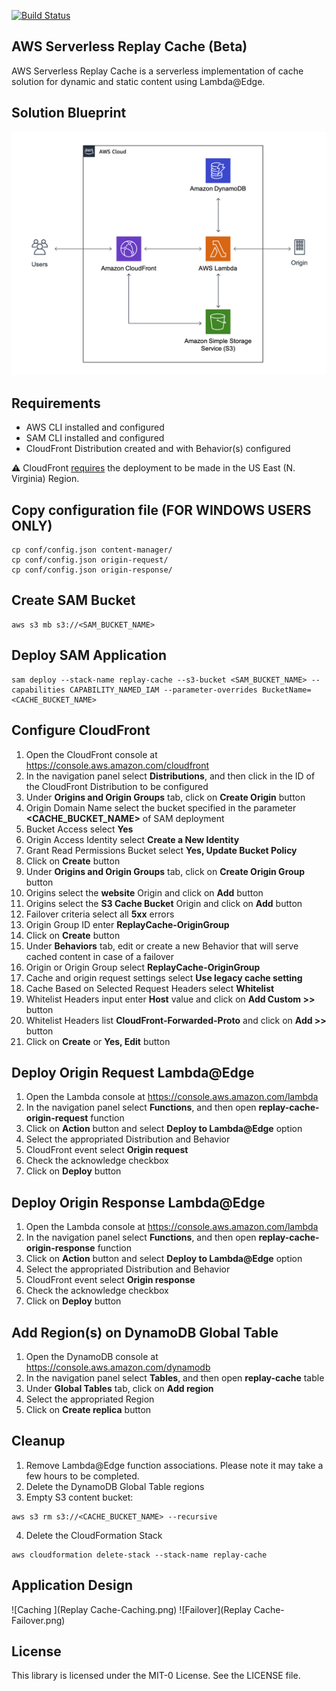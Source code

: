 [![Build Status](https://travis-ci.org/aws-samples/aws-serverless-replay-cache.svg?branch=master)](https://travis-ci.org/aws-samples/aws-serverless-replay-cache)

## AWS Serverless Replay Cache (Beta)
AWS Serverless Replay Cache is a serverless implementation of cache solution for dynamic and static content using Lambda@Edge.


## Solution Blueprint
![Solution Blueprint](blueprint.png)


## Requirements
- AWS CLI installed and configured
- SAM CLI installed and configured
- CloudFront Distribution created and with Behavior(s) configured

:warning: CloudFront [requires](https://docs.aws.amazon.com/AmazonCloudFront/latest/DeveloperGuide/lambda-requirements-limits.html#lambda-requirements-cloudfront-triggers) the deployment to be made in the US East (N. Virginia) Region.


## Copy configuration file (FOR WINDOWS USERS ONLY)
```
cp conf/config.json content-manager/
cp conf/config.json origin-request/
cp conf/config.json origin-response/
```

## Create SAM Bucket
```
aws s3 mb s3://<SAM_BUCKET_NAME>
```

## Deploy SAM Application
```
sam deploy --stack-name replay-cache --s3-bucket <SAM_BUCKET_NAME> --capabilities CAPABILITY_NAMED_IAM --parameter-overrides BucketName=<CACHE_BUCKET_NAME>
```

## Configure CloudFront
1. Open the CloudFront console at https://console.aws.amazon.com/cloudfront
4. In the navigation panel select **Distributions**, and then click in the ID of the CloudFront Distribution to be configured
5. Under **Origins and Origin Groups** tab, click on **Create Origin** button
6. Origin Domain Name select the bucket specified in the parameter **<CACHE_BUCKET_NAME>** of SAM deployment
7. Bucket Access select **Yes**
8. Origin Access Identity select **Create a New Identity**
9. Grant Read Permissions Bucket select **Yes, Update Bucket Policy**
10. Click on **Create** button
11. Under **Origins and Origin Groups** tab, click on **Create Origin Group** button
12. Origins select the **website** Origin and click on **Add** button
13. Origins select the **S3 Cache Bucket** Origin and click on **Add** button
14. Failover criteria select all **5xx** errors
15. Origin Group ID enter **ReplayCache-OriginGroup**
16. Click on **Create** button
17. Under **Behaviors** tab, edit or create a new Behavior that will serve cached content in case of a failover
18. Origin or Origin Group select **ReplayCache-OriginGroup**
19. Cache and origin request settings select **Use legacy cache setting**
20. Cache Based on Selected Request Headers select **Whitelist**
21. Whitelist Headers input enter **Host** value and click on **Add Custom >>** button
22. Whitelist Headers list **CloudFront-Forwarded-Proto** and click on **Add >>** button
23. Click on **Create** or **Yes, Edit** button


## Deploy Origin Request Lambda@Edge
1. Open the Lambda console at https://console.aws.amazon.com/lambda
2. In the navigation panel select **Functions**, and then open **replay-cache-origin-request** function
3. Click on **Action** button and select **Deploy to Lambda@Edge** option
4. Select the appropriated Distribution and Behavior
5. CloudFront event select **Origin request**
6. Check the acknowledge checkbox
7. Click on **Deploy** button


## Deploy Origin Response Lambda@Edge
1. Open the Lambda console at https://console.aws.amazon.com/lambda
2. In the navigation panel select **Functions**, and then open **replay-cache-origin-response** function
3. Click on **Action** button and select **Deploy to Lambda@Edge** option
4. Select the appropriated Distribution and Behavior
5. CloudFront event select **Origin response**
6. Check the acknowledge checkbox
7. Click on **Deploy** button


## Add Region(s) on DynamoDB Global Table
1. Open the DynamoDB console at https://console.aws.amazon.com/dynamodb
2. In the navigation panel select **Tables**, and then open **replay-cache** table
3. Under **Global Tables** tab, click on **Add region**
4. Select the appropriated Region
5. Click on **Create replica** button


## Cleanup
1. Remove Lambda@Edge function associations. Please note it may take a few hours to be completed.
2. Delete the DynamoDB Global Table regions
3. Empty S3 content bucket:
```
aws s3 rm s3://<CACHE_BUCKET_NAME> --recursive
```
4. Delete the CloudFormation Stack
```
aws cloudformation delete-stack --stack-name replay-cache
```

## Application Design
![Caching ](Replay Cache-Caching.png)
![Failover](Replay Cache-Failover.png)


## License
This library is licensed under the MIT-0 License. See the LICENSE file.
